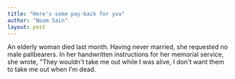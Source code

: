 ```yaml
---
title: "Here's some pay-back for you"
author: "Noam Sain"
layout: post
---
```


An elderly woman died last month. Having never married, she requested no male pallbearers. In her handwritten instructions for her memorial service, she wrote, "They wouldn't take me out while I was alive, I don't want them to take me out when I'm dead.